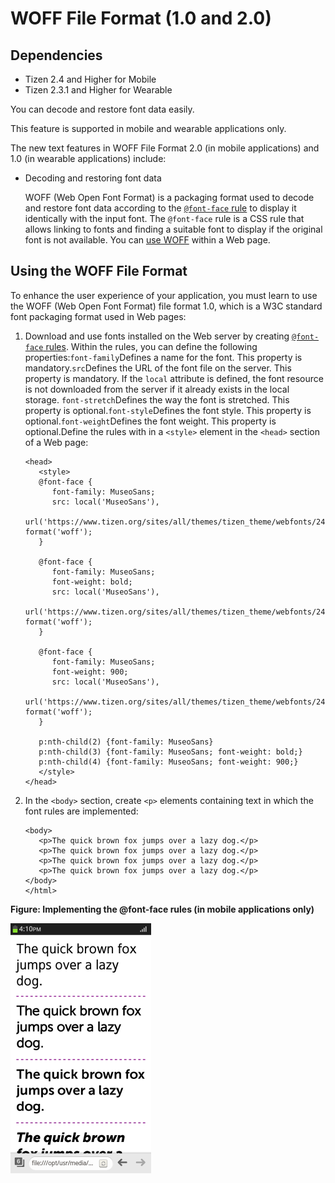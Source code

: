# WOFF File Format (1.0 and 2.0)

## Dependencies

- Tizen 2.4 and Higher for Mobile
- Tizen 2.3.1 and Higher for Wearable

You can decode and restore font data easily.

This feature is supported in mobile and wearable applications only.

The new text features in WOFF File Format 2.0 (in mobile applications) and 1.0 (in wearable applications) include:

- Decoding and restoring font data

  WOFF (Web Open Font Format) is a packaging format used to decode and restore font data according to the [`@font-face` rule](http://www.w3.org/TR/2013/CR-css-fonts-3-20131003/#font-face-rule) to display it identically with the input font. The `@font-face` rule is a CSS rule that allows linking to fonts and finding a suitable font to display if the original font is not available. You can [use WOFF](./w3c/ui/woff-w.md#woff) within a Web page. 

## Using the WOFF File Format

To enhance the user experience of your application, you must learn to use the WOFF (Web Open Font Format) file format 1.0, which is a W3C standard font packaging format used in Web pages:

1. Download and use fonts installed on the Web server by creating [`@font-face` rules](http://www.w3.org/TR/2013/CR-css-fonts-3-20131003/#font-face-rule). Within the rules, you can define the following properties:`font-family`Defines a name for the font. This property is mandatory.`src`Defines the URL of the font file on the server. This property is mandatory. If the `local` attribute is defined, the font resource is not downloaded from the server if it already exists in the local storage. `font-stretch`Defines the way the font is stretched. This property is optional.`font-style`Defines the font style. This property is optional.`font-weight`Defines the font weight. This property is optional.Define the rules with in a `<style>` element in the `<head>` section of a Web page:

   ```
   <head>
      <style>
      @font-face {
         font-family: MuseoSans;
         src: local('MuseoSans'),
              url('https://www.tizen.org/sites/all/themes/tizen_theme/webfonts/244CBE_1_0.woff') format('woff');
      }

      @font-face {
         font-family: MuseoSans;
         font-weight: bold;
         src: local('MuseoSans'),
              url('https://www.tizen.org/sites/all/themes/tizen_theme/webfonts/244CBE_0_0.woff') format('woff');
      }

      @font-face {
         font-family: MuseoSans;
         font-weight: 900;
         src: local('MuseoSans'),
              url('https://www.tizen.org/sites/all/themes/tizen_theme/webfonts/244CBE_2_0.woff') format('woff');
      }

      p:nth-child(2) {font-family: MuseoSans}
      p:nth-child(3) {font-family: MuseoSans; font-weight: bold;}
      p:nth-child(4) {font-family: MuseoSans; font-weight: 900;}
      </style>
   </head>
   ```

2. In the `<body>` section, create `<p>` elements containing text in which the font rules are implemented:

   ```
   <body>
      <p>The quick brown fox jumps over a lazy dog.</p>
      <p>The quick brown fox jumps over a lazy dog.</p>
      <p>The quick brown fox jumps over a lazy dog.</p>
      <p>The quick brown fox jumps over a lazy dog.</p>
   </body>
   </html>
   ```

**Figure: Implementing the @font-face rules (in mobile applications only)**

![Implementing the @font-face rules (in mobile applications only)](./media/font_face.png)